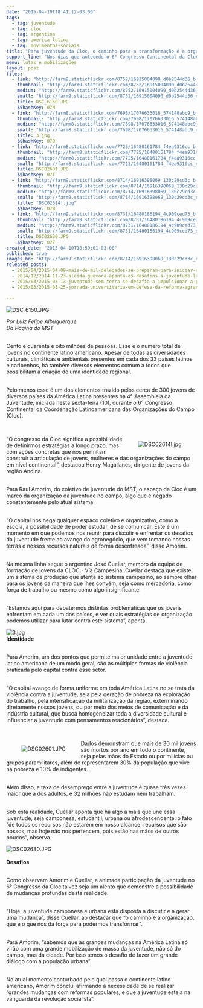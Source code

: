 ```yaml
---
date: "2015-04-10T18:41:12-03:00"
tags:
  - tag: juventude
  - tag: cloc
  - tag: argentina
  - tag: america-latina
  - tag: movimentos-sociais
title: "Para juventude da Cloc, o caminho para a transformação é a organização"
support_line: "Nos dias que antecede o 6° Congresso Continental da Cloc, cerca de 300 jovens de diversos países da América Latina participam da 4° Assembleia da Juventude."
menu: lutas e mobilizações
layout: post
files:
  - link: "http://farm9.staticflickr.com/8752/16915004090_d0b2544d36_b.jpg"
    thumbnail: "http://farm9.staticflickr.com/8752/16915004090_d0b2544d36_t.jpg"
    medium: "http://farm9.staticflickr.com/8752/16915004090_d0b2544d36_z.jpg"
    small: "http://farm9.staticflickr.com/8752/16915004090_d0b2544d36_n.jpg"
    title: DSC_6150.JPG
    $$hashKey: 07N
  - link: "http://farm8.staticflickr.com/7698/17076633016_574148abc9_b.jpg"
    thumbnail: "http://farm8.staticflickr.com/7698/17076633016_574148abc9_t.jpg"
    medium: "http://farm8.staticflickr.com/7698/17076633016_574148abc9_z.jpg"
    small: "http://farm8.staticflickr.com/7698/17076633016_574148abc9_n.jpg"
    title: 3.jpg
    $$hashKey: 07Q
  - link: "http://farm8.staticflickr.com/7725/16480161784_f4ea9316cc_b.jpg"
    thumbnail: "http://farm8.staticflickr.com/7725/16480161784_f4ea9316cc_t.jpg"
    medium: "http://farm8.staticflickr.com/7725/16480161784_f4ea9316cc_z.jpg"
    small: "http://farm8.staticflickr.com/7725/16480161784_f4ea9316cc_n.jpg"
    title: DSC02601.JPG
    $$hashKey: 07T
  - link: "http://farm9.staticflickr.com/8714/16916398069_130c29cd3c_b.jpg"
    thumbnail: "http://farm9.staticflickr.com/8714/16916398069_130c29cd3c_t.jpg"
    medium: "http://farm9.staticflickr.com/8714/16916398069_130c29cd3c_z.jpg"
    small: "http://farm9.staticflickr.com/8714/16916398069_130c29cd3c_n.jpg"
    title: "DSC02614!.jpg"
    $$hashKey: 07W
  - link: "http://farm9.staticflickr.com/8731/16480186194_4c909ced73_b.jpg"
    thumbnail: "http://farm9.staticflickr.com/8731/16480186194_4c909ced73_t.jpg"
    medium: "http://farm9.staticflickr.com/8731/16480186194_4c909ced73_z.jpg"
    small: "http://farm9.staticflickr.com/8731/16480186194_4c909ced73_n.jpg"
    title: DSC02630.JPG
    $$hashKey: 07Z
created_date: "2015-04-10T18:59:01-03:00"
published: true
images_hd: "http://farm9.staticflickr.com/8714/16916398069_130c29cd3c_n.jpg"
releated_posts:
  - 2015/04/2015-04-09-mais-de-mil-delegados-se-preparam-para-iniciar-o-6-congresso-continental-da-cloc.md
  - 2014/12/2014-11-23-aleida-guevara-aponta-os-desafios-a-juventude-latino-americana.md
  - 2015/03/2015-03-13-juventude-sem-terra-se-desafia-a-impulsionar-a-participacao-na-luta-pela-reforma-agraria.md
  - 2015/03/2015-03-25-jornada-universitaria-em-defesa-da-reforma-agraria-aproxima-o-campo-e-o-ambiente-academico.md

---
```

<p><img alt="DSC_6150.JPG" src="http://farm9.staticflickr.com/8752/16915004090_d0b2544d36_b.jpg" /></p>

<p><em>Por Luiz Felipe Albuquerque<br />
Da P&aacute;gina do MST</em></p>

<p><br />
Cento e quarenta e oito milh&otilde;es de pessoas. Esse &eacute; o numero total de jovens no continente latino americano. Apesar de todas as diversidades culturais, clim&aacute;ticas e ambientais presentes em cada dos 33 pa&iacute;ses latinos e caribenhos, h&aacute; tamb&eacute;m diversos elementos comum a todos que possibilitam a cria&ccedil;&atilde;o de uma identidade regional.</p>

<p><br />
Pelo menos esse &eacute; um dos elementos trazido pelos cerca de 300 jovens de diversos pa&iacute;ses da Am&eacute;rica Latina presentes na 4&deg; Assembleia da Juventude, iniciada nesta sexta-feira (10), durante o 6&deg; Congresso Continental da Coordena&ccedil;&atilde;o Latinoamericana das Organiza&ccedil;&otilde;es do Campo (Cloc).</p>

<p>&nbsp;</p>

<figure class="image" style="float:right"><img alt="DSC02614!.jpg" src="http://farm9.staticflickr.com/8714/16916398069_130c29cd3c_b.jpg" />
<figcaption></figcaption>
</figure>

<p>&ldquo;O congresso da Cloc significa a possibilidade de definirmos estrat&eacute;gias a longo prazo, mas com a&ccedil;&otilde;es concretas que nos permitam construir a articula&ccedil;&atilde;o de jovens, mulheres e das organiza&ccedil;&otilde;es do campo em n&iacute;vel continental&rdquo;, destacou Henry Magallanes, dirigente de jovens da regi&atilde;o Andina.</p>

<p><br />
Para Raul Amorim, do coletivo de juventude do MST, o espa&ccedil;o da Cloc &eacute; um marco da organiza&ccedil;&atilde;o da juventude no campo, algo que &eacute; negado constantemente pelo atual sistema.&nbsp;</p>

<p><br />
&ldquo;O capital nos nega qualquer espa&ccedil;o coletivo e organizativo, como a escola, a possibilidade de poder estudar, de se comunicar. Este &eacute; um momento em que podemos nos reunir para discutir e enfrentar os desafios da juventude frente ao avan&ccedil;o do agroneg&oacute;cio, que vem tomando nossas terras e nossos recursos naturais de forma desenfreada&rdquo;, disse Amorim.</p>

<p><br />
Na mesma linha segue o argentino Jos&eacute; Cuellar, membro da equipe de forma&ccedil;&atilde;o de jovens da CLOC - V&iacute;a Campesina. Cuellar destaca que existe um sistema de produ&ccedil;&atilde;o que atenta ao sistema campesino, ao sempre olhar para os jovens da maneira que lhes conv&eacute;m, seja como mercadoria, como for&ccedil;a de trabalho ou mesmo como algo insignificante.</p>

<p><br />
&ldquo;Estamos aqui para debatermos distintas problem&aacute;ticas que os jovens enfrentam em cada um dos pa&iacute;ses, e ver quais estrat&eacute;gias de organiza&ccedil;&atilde;o podemos utilizar para lutar contra este sistema&rdquo;, aponta.</p>

<p><img alt="3.jpg" src="http://farm8.staticflickr.com/7698/17076633016_574148abc9_b.jpg" /><br />
<strong>Identidade</strong></p>

<p><br />
Para Amorim, um dos pontos que permite maior unidade entre a juventude latino americana de um modo geral, s&atilde;o as m&uacute;ltiplas formas de viol&ecirc;ncia praticada pelo capital contra esse setor.</p>

<p><br />
&ldquo;O capital avan&ccedil;o de forma uniforme em toda Am&eacute;rica Latina no se trata da viol&ecirc;ncia contra a juventude, seja pela gera&ccedil;&atilde;o de pobreza na explora&ccedil;&atilde;o do trabalho, pela intensifica&ccedil;&atilde;o da militariza&ccedil;&atilde;o da regi&atilde;o, exterminando diretamente nossos jovens, ou por meio dos meios de comunica&ccedil;&atilde;o e da ind&uacute;stria cultural, que busca homogeneizar toda a diversidade cultural e influenciar a juventude com pensamentos reacion&aacute;rios&rdquo;, destaca.</p>

<p>&nbsp;</p>

<figure class="image" style="float:left"><img alt="DSC02601.JPG" src="http://farm8.staticflickr.com/7725/16480161784_f4ea9316cc_b.jpg" />
<figcaption></figcaption>
</figure>

<p>Dados demonstram que mais de 30 mil jovens s&atilde;o mortos por ano em todo o continente, seja pelas m&atilde;os do Estado ou por mil&iacute;cias ou grupos paramilitares, al&eacute;m de representarem 30% da popula&ccedil;&atilde;o que vive na pobreza e 10% de indigentes.</p>

<p><br />
Al&eacute;m disso, a taxa de desemprego entre a juventude &eacute; quase tr&ecirc;s vezes maior que a dos adultos, e 32 milh&otilde;es n&atilde;o estudam nem trabalham.</p>

<p><br />
Sob esta realidade, Cuellar aponta que h&aacute; algo a mais que une essa juventude, seja camponesa, estudantil, urbana ou afrodescendente: o fato &ldquo;de todos os recursos n&atilde;o estarem em nosso alcance, recursos que s&atilde;o nossos, mas hoje n&atilde;o nos pertencem, pois est&atilde;o nas m&atilde;os de outros poucos&rdquo;, observa.</p>

<p><img alt="DSC02630.JPG" src="http://farm9.staticflickr.com/8731/16480186194_4c909ced73_b.jpg" /><br />
<br />
<strong>Desafios</strong></p>

<p><br />
Como observam Amorim e Cuellar, a animada participa&ccedil;&atilde;o da juventude no 6&deg; Congresso da Cloc talvez seja um alento que demonstre a possibilidade de mudan&ccedil;as profundas desta realidade.</p>

<p><br />
&ldquo;Hoje, a juventude camponesa e urbana est&aacute; disposta a discutir e a gerar uma mudan&ccedil;a&rdquo;, disse Cuellar, ao destacar que &ldquo;o caminho &eacute; a organiza&ccedil;&atilde;o, que &eacute; o que nos d&aacute; for&ccedil;a para podermos transformar&rdquo;.</p>

<p><br />
Para Amorim, &ldquo;sabemos que as grandes mudan&ccedil;as na Am&eacute;rica Latina s&oacute; vir&atilde;o com uma grande mobiliza&ccedil;&atilde;o de massa da juventude, n&atilde;o s&oacute; do campo, mas da cidade. Por isso temos o desafio de fazer um grande di&aacute;logo com a popula&ccedil;&atilde;o urbana&rdquo;.</p>

<p><br />
No atual momento conturbado pelo qual passa o continente latino americano, Amorim conclui afirmando a necessidade de se realizar &ldquo;grandes mudan&ccedil;as com reformas populares, e que a juventude esteja na vanguarda da revolu&ccedil;&atilde;o socialista&rdquo;.</p>

<p>&nbsp;</p>

